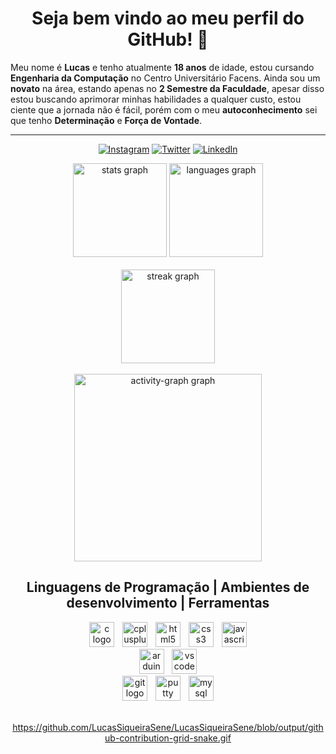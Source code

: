 <h1 align="center"> Seja bem vindo ao meu perfil do GitHub! 🚀 </h2>

Meu nome é **Lucas** e tenho atualmente **18 anos** de idade, estou cursando **Engenharia da Computação** no Centro Universitário Facens. Ainda sou um **novato** na área, estando apenas no **2 Semestre da Faculdade**, apesar disso estou buscando aprimorar minhas habilidades a qualquer custo, estou ciente que a jornada não é fácil, porém com o meu **autoconhecimento** sei que tenho **Determinação** e **Força de Vontade**.
<hr>

<div align="center">

[![Instagram](https://img.shields.io/badge/Instagram-E4405F?style=for-the-badge&logo=instagram&logoColor=white)](https://www.instagram.com/lucas.siqueira.sene/)
[![Twitter](https://img.shields.io/badge/Twitter-000?style=for-the-badge&logo=x)](https://x.com/LucasSSene)
[![LinkedIn](https://img.shields.io/badge/LinkedIn-0077B5?style=for-the-badge&logo=linkedin&logoColor=white)](https://www.linkedin.com/in/lucassiqueirasene/)
</div>

<div align="center">
  <img src="https://github-readme-stats.vercel.app/api?username=LucasSiqueiraSene&hide_title=false&hide_rank=false&show_icons=true&include_all_commits=true&count_private=true&disable_animations=false&theme=dark&locale=en&hide_border=false&order=1&custom_title=Lucas%20S%20Sene%20%7C%20Estat%C3%ADstica" height="150" alt="stats graph"  />
  <img src="https://github-readme-stats.vercel.app/api/top-langs?username=LucasSiqueiraSene&locale=en&hide_title=false&layout=compact&card_width=320&langs_count=5&theme=dark&hide_border=false&order=2&custom_title=Linguagens%20mais%20utilizadas" height="150" alt="languages graph"  /><br><br>
  <img src="https://streak-stats.demolab.com?user=LucasSiqueiraSene&locale=pt-br&mode=daily&theme=dark&hide_border=false&border_radius=5&order=3" height="150" alt="streak graph"  /><br><br>
  <img src="https://github-readme-activity-graph.vercel.app/graph?username=LucasSiqueiraSene&radius=16&theme=tokyo-night&area=true&order=5&custom_title=Lucas%20S%20Sene%20%7C%20Gr%C3%A1fico%20de%20Contribui%C3%A7%C3%A3o%20&bg_color=151515&color=ffffff&point=ffffff&line=e00000" height="300" alt="activity-graph graph"  />
</div>

<h2 align="center"> Linguagens de Programação | Ambientes de desenvolvimento | Ferramentas</h2>

<div align="center">
  <img src="https://cdn.jsdelivr.net/gh/devicons/devicon/icons/c/c-original.svg" height="40" alt="c logo"  />
  <img width="5" />
  <img src="https://cdn.jsdelivr.net/gh/devicons/devicon/icons/cplusplus/cplusplus-original.svg" height="40" alt="cplusplus logo"  />
  <img width="5" />
  <img src="https://cdn.jsdelivr.net/gh/devicons/devicon/icons/html5/html5-original.svg" height="40" alt="html5 logo"  />
  <img width="5" />
  <img src="https://cdn.jsdelivr.net/gh/devicons/devicon/icons/css3/css3-original.svg" height="40" alt="css3 logo"  />
  <img width="5" />
  <img src="https://cdn.simpleicons.org/javascript/F7DF1E" height="40" alt="javascript logo"  />
</div>

<div align="center">
    <img src="https://cdn.jsdelivr.net/gh/devicons/devicon/icons/arduino/arduino-original.svg" height="40" alt="arduino logo" />
  <img width="5" />
  <img src="https://cdn.jsdelivr.net/gh/devicons/devicon/icons/vscode/vscode-original.svg" height="40" alt="vscode logo" 
/>
</div>

<div align="center">
  <img src="https://cdn.jsdelivr.net/gh/devicons/devicon/icons/git/git-original.svg" height="40" alt="git logo"  />
  <img width="5" />
  <img src="https://cdn.jsdelivr.net/gh/devicons/devicon/icons/putty/putty-original.svg" height="40" alt="putty logo"  />
  <img width="5" />
  <img src="https://cdn.jsdelivr.net/gh/devicons/devicon/icons/mysql/mysql-original.svg" height="40" alt="mysql logo"  />
</div>

<br/>

<div align="center">
  
https://github.com/LucasSiqueiraSene/LucasSiqueiraSene/blob/output/github-contribution-grid-snake.gif
</div>
